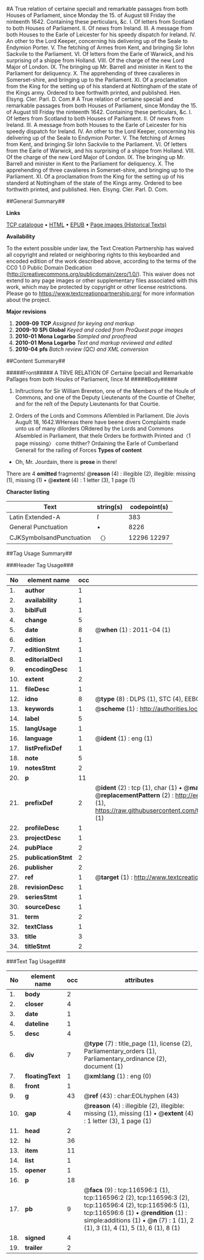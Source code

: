 #A True relation of certaine speciall and remarkable passages from both Houses of Parliament, since Monday the 15. of August till Friday the ninteenth 1642. Containing these perticulars, &c. I. Of letters from Scotland to both Houses of Parliament. II. Of news from Ireland. III. A message from both Houses to the Earle of Leicester for his speedy dispatch for Ireland. IV. An other to the Lord Keeper, concerning his delivering up of the Seale to Endymion Porter. V. The fetching of Armes from Kent, and bringing Sir Iohn Sackvile to the Parliament. VI. Of letters from the Earle of Warwick, and his surprising of a shippe from Holland. VIII. Of the charge of the new Lord Major of London. IX. The bringing up Mr. Barrell and minister in Kent to the Parliament for deliquency. X. The apprehending of three cavalieres in Somerset-shire, and bringing up to the Parliament. XI. Of a proclamation from the King for the setting up of his standerd at Nottingham of the state of the Kings army. Ordered to bee forthwith printed, and published. Hen. Elsyng. Cler. Parl. D. Com.#
A True relation of certaine speciall and remarkable passages from both Houses of Parliament, since Monday the 15. of August till Friday the ninteenth 1642. Containing these perticulars, &c. I. Of letters from Scotland to both Houses of Parliament. II. Of news from Ireland. III. A message from both Houses to the Earle of Leicester for his speedy dispatch for Ireland. IV. An other to the Lord Keeper, concerning his delivering up of the Seale to Endymion Porter. V. The fetching of Armes from Kent, and bringing Sir Iohn Sackvile to the Parliament. VI. Of letters from the Earle of Warwick, and his surprising of a shippe from Holland. VIII. Of the charge of the new Lord Major of London. IX. The bringing up Mr. Barrell and minister in Kent to the Parliament for deliquency. X. The apprehending of three cavalieres in Somerset-shire, and bringing up to the Parliament. XI. Of a proclamation from the King for the setting up of his standerd at Nottingham of the state of the Kings army. Ordered to bee forthwith printed, and published. Hen. Elsyng. Cler. Parl. D. Com.

##General Summary##

**Links**

[TCP catalogue](http://www.ota.ox.ac.uk/tcp/)  • 
[HTML](http://tei.it.ox.ac.uk/tcp/Texts-HTML/free/A95/A95168.html)  • 
[EPUB](http://tei.it.ox.ac.uk/tcp/Texts-EPUB/free/A95/A95168.epub) • 
[Page images (Historical Texts)](https://historicaltexts.jisc.ac.uk/eebo-99864368e)

**Availability**

To the extent possible under law, the Text Creation Partnership has waived all copyright and related or neighboring rights to this keyboarded and encoded edition of the work described above, according to the terms of the CC0 1.0 Public Domain Dedication (http://creativecommons.org/publicdomain/zero/1.0/). This waiver does not extend to any page images or other supplementary files associated with this work, which may be protected by copyright or other license restrictions. Please go to https://www.textcreationpartnership.org/ for more information about the project.

**Major revisions**

1. __2009-09__ __TCP__ *Assigned for keying and markup*
1. __2009-10__ __SPi Global__ *Keyed and coded from ProQuest page images*
1. __2010-01__ __Mona Logarbo__ *Sampled and proofread*
1. __2010-01__ __Mona Logarbo__ *Text and markup reviewed and edited*
1. __2010-04__ __pfs__ *Batch review (QC) and XML conversion*

##Content Summary##

#####Front#####
A TRVE RELATION OF Certaine ſpeciall and Remarkable Paſſages from both Houſes of Parliament, ſince M
#####Body#####

1. Inſtructions for Sir William Brereton, one of the Members of the Houſe of Commons, and one of the Deputy Lieutenants of the Countie of Cheſter, and for the reſt of the Deputy Lieutenants for that Courtie.

1. Orders of the Lords and Commons Aſſembled in Parliament.
Die Jovis Auguſt 18, 1642.WHereas there have beene divers Complaints made unto us of many diſorders ORdered by the Lords and Commons Aſsembled in Parliament, that theſe Orders be forthwith Printed and〈1 page missing〉
come thither? Ordaining the Earle of Cumberland Generall for the raiſing of Forces 
**Types of content**

  * Oh, Mr. Jourdain, there is **prose** in there!

There are 4 **omitted** fragments! 
 @__reason__ (4) : illegible (2), illegible: missing (1), missing (1)  •  @__extent__ (4) : 1 letter (3), 1 page (1)

**Character listing**


|Text|string(s)|codepoint(s)|
|---|---|---|
|Latin Extended-A|ſ|383|
|General Punctuation|•|8226|
|CJKSymbolsandPunctuation|〈〉|12296 12297|

##Tag Usage Summary##

###Header Tag Usage###

|No|element name|occ|attributes|
|---|---|---|---|
|1.|__author__|1||
|2.|__availability__|1||
|3.|__biblFull__|1||
|4.|__change__|5||
|5.|__date__|8| @__when__ (1) : 2011-04 (1)|
|6.|__edition__|1||
|7.|__editionStmt__|1||
|8.|__editorialDecl__|1||
|9.|__encodingDesc__|1||
|10.|__extent__|2||
|11.|__fileDesc__|1||
|12.|__idno__|8| @__type__ (8) : DLPS (1), STC (4), EEBO-CITATION (1), PROQUEST (1), VID (1)|
|13.|__keywords__|1| @__scheme__ (1) : http://authorities.loc.gov/ (1)|
|14.|__label__|5||
|15.|__langUsage__|1||
|16.|__language__|1| @__ident__ (1) : eng (1)|
|17.|__listPrefixDef__|1||
|18.|__note__|5||
|19.|__notesStmt__|2||
|20.|__p__|11||
|21.|__prefixDef__|2| @__ident__ (2) : tcp (1), char (1)  •  @__matchPattern__ (2) : ([0-9\-]+):([0-9IVX]+) (1), (.+) (1)  •  @__replacementPattern__ (2) : http://eebo.chadwyck.com/downloadtiff?vid=$1&page=$2 (1), https://raw.githubusercontent.com/textcreationpartnership/Texts/master/tcpchars.xml#$1 (1)|
|22.|__profileDesc__|1||
|23.|__projectDesc__|1||
|24.|__pubPlace__|2||
|25.|__publicationStmt__|2||
|26.|__publisher__|2||
|27.|__ref__|1| @__target__ (1) : http://www.textcreationpartnership.org/docs/. (1)|
|28.|__revisionDesc__|1||
|29.|__seriesStmt__|1||
|30.|__sourceDesc__|1||
|31.|__term__|2||
|32.|__textClass__|1||
|33.|__title__|3||
|34.|__titleStmt__|2||


###Text Tag Usage###

|No|element name|occ|attributes|
|---|---|---|---|
|1.|__body__|2||
|2.|__closer__|4||
|3.|__date__|1||
|4.|__dateline__|1||
|5.|__desc__|4||
|6.|__div__|7| @__type__ (7) : title_page (1), license (2), Parliamentary_orders (1), Parliamentary_ordinance (2), document (1)|
|7.|__floatingText__|1| @__xml:lang__ (1) : eng (0)|
|8.|__front__|1||
|9.|__g__|43| @__ref__ (43) : char:EOLhyphen (43)|
|10.|__gap__|4| @__reason__ (4) : illegible (2), illegible: missing (1), missing (1)  •  @__extent__ (4) : 1 letter (3), 1 page (1)|
|11.|__head__|2||
|12.|__hi__|36||
|13.|__item__|11||
|14.|__list__|1||
|15.|__opener__|1||
|16.|__p__|18||
|17.|__pb__|9| @__facs__ (9) : tcp:116596:1 (1), tcp:116596:2 (2), tcp:116596:3 (2), tcp:116596:4 (2), tcp:116596:5 (1), tcp:116596:6 (1)  •  @__rendition__ (1) : simple:additions (1)  •  @__n__ (7) : 1 (1), 2 (1), 3 (1), 4 (1), 5 (1), 6 (1), 8 (1)|
|18.|__signed__|4||
|19.|__trailer__|2||
